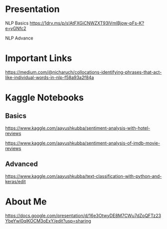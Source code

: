 # Presentation

NLP Basics
https://1drv.ms/p/s!AtFXGiCNWZXT93lVmIBjow-pFs-K?e=yGNfc2

NLP Advance

# Important Links
https://medium.com/@nicharuch/collocations-identifying-phrases-that-act-like-individual-words-in-nlp-f58a93a2f84a

# Kaggle Notebooks
## Basics
  https://www.kaggle.com/aayushkubba/sentiment-analysis-with-hotel-reviews
  
  https://www.kaggle.com/aayushkubba/sentiment-analysis-of-imdb-movie-reviews

## Advanced
https://www.kaggle.com/aayushkubba/text-classification-with-python-and-keras/edit


# About Me
https://docs.google.com/presentation/d/16e3OtwyDE8M7CWu7dZoQFTz23YbeYwI0qlKOCM3oExY/edit?usp=sharing
